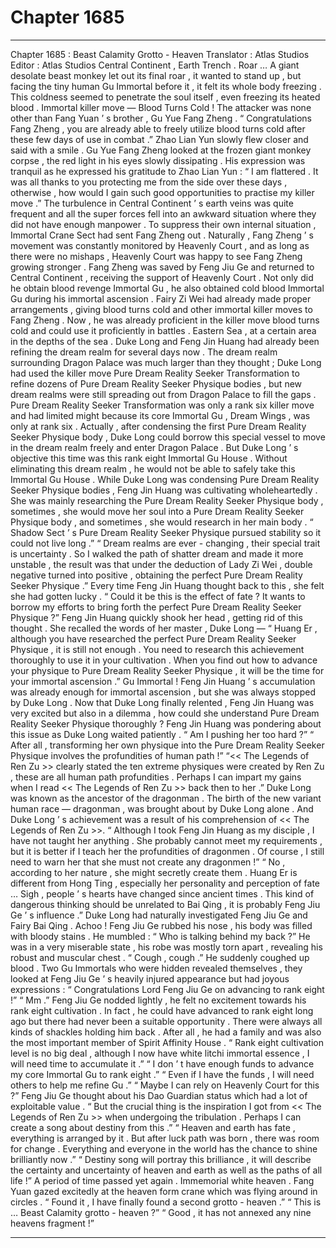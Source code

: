 
# Chapter 1685


---

Chapter 1685 : Beast Calamity Grotto - Heaven
Translator :
Atlas Studios
Editor :
Atlas Studios
Central Continent , Earth Trench .
Roar …
A giant desolate beast monkey let out its final roar , it wanted to stand up , but facing the tiny human Gu Immortal before it , it felt its whole body freezing .
This coldness seemed to penetrate the soul itself , even freezing its heated blood .
Immortal killer move — Blood Turns Cold !
The attacker was none other than Fang Yuan ’ s brother , Gu Yue Fang Zheng .
“ Congratulations Fang Zheng , you are already able to freely utilize blood turns cold after these few days of use in combat .” Zhao Lian Yun slowly flew closer and said with a smile .
Gu Yue Fang Zheng looked at the frozen giant monkey corpse , the red light in his eyes slowly dissipating . His expression was tranquil as he expressed his gratitude to Zhao Lian Yun : “ I am flattered . It was all thanks to you protecting me from the side over these days , otherwise , how would I gain such good opportunities to practise my killer move .”
The turbulence in Central Continent ’ s earth veins was quite frequent and all the super forces fell into an awkward situation where they did not have enough manpower . To suppress their own internal situation , Immortal Crane Sect had sent Fang Zheng out .
Naturally , Fang Zheng ’ s movement was constantly monitored by Heavenly Court , and as long as there were no mishaps , Heavenly Court was happy to see Fang Zheng growing stronger .
Fang Zheng was saved by Feng Jiu Ge and returned to Central Continent , receiving the support of Heavenly Court . Not only did he obtain blood revenge Immortal Gu , he also obtained cold blood Immortal Gu during his immortal ascension .
Fairy Zi Wei had already made proper arrangements , giving blood turns cold and other immortal killer moves to Fang Zheng . Now , he was already proficient in the killer move blood turns cold and could use it proficiently in battles .
Eastern Sea , at a certain area in the depths of the sea .
Duke Long and Feng Jin Huang had already been refining the dream realm for several days now .
The dream realm surrounding Dragon Palace was much larger than they thought ; Duke Long had used the killer move Pure Dream Reality Seeker Transformation to refine dozens of Pure Dream Reality Seeker Physique bodies , but new dream realms were still spreading out from Dragon Palace to fill the gaps .
Pure Dream Reality Seeker Transformation was only a rank six killer move and had limited might because its core Immortal Gu , Dream Wings , was only at rank six .
Actually , after condensing the first Pure Dream Reality Seeker Physique body , Duke Long could borrow this special vessel to move in the dream realm freely and enter Dragon Palace .
But Duke Long ’ s objective this time was this rank eight Immortal Gu House . Without eliminating this dream realm , he would not be able to safely take this Immortal Gu House .
While Duke Long was condensing Pure Dream Reality Seeker Physique bodies , Feng Jin Huang was cultivating wholeheartedly .
She was mainly researching the Pure Dream Reality Seeker Physique body , sometimes , she would move her soul into a Pure Dream Reality Seeker Physique body , and sometimes , she would research in her main body .
“ Shadow Sect ’ s Pure Dream Reality Seeker Physique pursued stability so it could not live long .”
“ Dream realms are ever - changing , their special trait is uncertainty . So I walked the path of shatter dream and made it more unstable , the result was that under the deduction of Lady Zi Wei , double negative turned into positive , obtaining the perfect Pure Dream Reality Seeker Physique .”
Every time Feng Jin Huang thought back to this , she felt she had gotten lucky .
“ Could it be this is the effect of fate ? It wants to borrow my efforts to bring forth the perfect Pure Dream Reality Seeker Physique ?”
Feng Jin Huang quickly shook her head , getting rid of this thought .
She recalled the words of her master , Duke Long —
“ Huang Er , although you have researched the perfect Pure Dream Reality Seeker Physique , it is still not enough . You need to research this achievement thoroughly to use it in your cultivation . When you find out how to advance your physique to Pure Dream Reality Seeker Physique , it will be the time for your immortal ascension .”
Gu Immortal !
Feng Jin Huang ’ s accumulation was already enough for immortal ascension , but she was always stopped by Duke Long .
Now that Duke Long finally relented , Feng Jin Huang was very excited but also in a dilemma , how could she understand Pure Dream Reality Seeker Physique thoroughly ?
Feng Jin Huang was pondering about this issue as Duke Long waited patiently .
“ Am I pushing her too hard ?”
“ After all , transforming her own physique into the Pure Dream Reality Seeker Physique involves the profundities of human path !”
“<< The Legends of Ren Zu >> clearly stated the ten extreme physiques were created by Ren Zu , these are all human path profundities . Perhaps I can impart my gains when I read << The Legends of Ren Zu >> back then to her .”
Duke Long was known as the ancestor of the dragonman . The birth of the new variant human race — dragonman , was brought about by Duke Long alone .
And Duke Long ’ s achievement was a result of his comprehension of << The Legends of Ren Zu >>.
“ Although I took Feng Jin Huang as my disciple , I have not taught her anything . She probably cannot meet my requirements , but it is better if I teach her the profundities of dragonmen . Of course , I still need to warn her that she must not create any dragonmen !”
“ No , according to her nature , she might secretly create them . Huang Er is different from Hong Ting , especially her personality and perception of fate … Sigh , people ’ s hearts have changed since ancient times . This kind of dangerous thinking should be unrelated to Bai Qing , it is probably Feng Jiu Ge ’ s influence .”
Duke Long had naturally investigated Feng Jiu Ge and Fairy Bai Qing .
Achoo !
Feng Jiu Ge rubbed his nose , his body was filled with bloody stains . He mumbled : “ Who is talking behind my back ?”
He was in a very miserable state , his robe was mostly torn apart , revealing his robust and muscular chest .
“ Cough , cough .”
He suddenly coughed up blood .
Two Gu Immortals who were hidden revealed themselves , they looked at Feng Jiu Ge ’ s heavily injured appearance but had joyous expressions : “ Congratulations Lord Feng Jiu Ge on advancing to rank eight !”
“ Mm .” Feng Jiu Ge nodded lightly , he felt no excitement towards his rank eight cultivation . In fact , he could have advanced to rank eight long ago but there had never been a suitable opportunity .
There were always all kinds of shackles holding him back . After all , he had a family and was also the most important member of Spirit Affinity House .
“ Rank eight cultivation level is no big deal , although I now have white litchi immortal essence , I will need time to accumulate it .”
“ I don ’ t have enough funds to advance my core Immortal Gu to rank eight .”
“ Even if I have the funds , I will need others to help me refine Gu .”
“ Maybe I can rely on Heavenly Court for this ?”
Feng Jiu Ge thought about his Dao Guardian status which had a lot of exploitable value .
“ But the crucial thing is the inspiration I got from << The Legends of Ren Zu >> when undergoing the tribulation . Perhaps I can create a song about destiny from this .”
“ Heaven and earth has fate , everything is arranged by it . But after luck path was born , there was room for change . Everything and everyone in the world has the chance to shine brilliantly now .”
“ Destiny song will portray this brilliance , it will describe the certainty and uncertainty of heaven and earth as well as the paths of all life !”
A period of time passed yet again .
Immemorial white heaven .
Fang Yuan gazed excitedly at the heaven form crane which was flying around in circles .
“ Found it , I have finally found a second grotto - heaven .”
“ This is … Beast Calamity grotto - heaven ?”
“ Good , it has not annexed any nine heavens fragment !”

---

